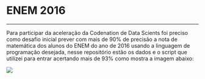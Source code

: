 # ENEM 2016

---

Para participar da aceleração da Codenation de Data Scients foi preciso como desafio inicial prever com mais de 90% de precisão a nota de matemática dos alunos do ENEM do ano de 2016 usando a linguagem de programação desejada, nesse repositório estão os dados e o script que utilizei para entrar acertando mais de 93% como mostra a imagem abaixo:


![](https://github.com/kaique-fhs/ENEM2016/.PNG)
